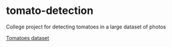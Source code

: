 # tomato-detection

College project for detecting tomatoes in a large dataset of photos

[Tomatoes dataset](https://www.kaggle.com/datasets/andrewmvd/tomato-detection)
